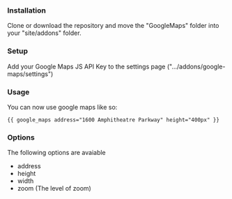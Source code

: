 ### Installation

Clone or download the repository and move the "GoogleMaps" folder into your "site/addons" folder.


### Setup

Add your Google Maps JS API Key to the settings page (".../addons/google-maps/settings")


### Usage

You can now use google maps like so:

```
{{ google_maps address="1600 Amphitheatre Parkway" height="400px" }}
```

### Options

The following options are avaiable

- address
- height
- width
- zoom (The level of zoom)
